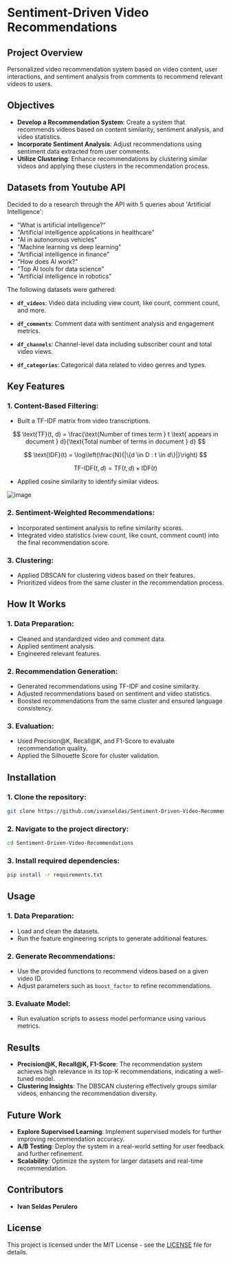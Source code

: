 # Sentiment-Driven Video Recommendations

## Project Overview

Personalized video recommendation system based on video content, user interactions, and sentiment analysis from comments to recommend relevant videos to users.

## Objectives

- **Develop a Recommendation System**: Create a system that recommends videos based on content similarity, sentiment analysis, and video statistics.
- **Incorporate Sentiment Analysis**: Adjust recommendations using sentiment data extracted from user comments.
- **Utilize Clustering**: Enhance recommendations by clustering similar videos and applying these clusters in the recommendation process.

## Datasets from Youtube API
Decided to do a research through the API with 5 queries about 'Artificial Intelligence':

- "What is artificial intelligence?"
- "Artificial intelligence applications in healthcare"
- "AI in autonomous vehicles"
- "Machine learning vs deep learning"
- "Artificial intelligence in finance"
- "How does AI work?"
- "Top AI tools for data science"
- "Artificial intelligence in robotics"

The following datasets were gathered:

- **`df_videos`**: Video data including view count, like count, comment count, and more.
  
- **`df_comments`**: Comment data with sentiment analysis and engagement metrics.

- **`df_channels`**: Channel-level data including subscriber count and total video views.
  
- **`df_categories`**: Categorical data related to video genres and types.

## Key Features

### 1. Content-Based Filtering:
- Built a TF-IDF matrix from video transcriptions.

$$
\text{TF}(t, d) = \frac{\text{Number of times term } t \text{ appears in document } d}{\text{Total number of terms in document } d}
$$

$$
\text{IDF}(t) = \log\left(\frac{N}{|\{d \in D : t \in d\}|}\right)
$$

$$
\text{TF-IDF}(t, d) = \text{TF}(t, d) \times \text{IDF}(t)
$$

- Applied cosine similarity to identify similar videos.

![image](https://github.com/user-attachments/assets/e3e29e7b-5629-454a-831a-19cd82bb12c4)


### 2. Sentiment-Weighted Recommendations:
- Incorporated sentiment analysis to refine similarity scores.
- Integrated video statistics (view count, like count, comment count) into the final recommendation score.

### 3. Clustering:
- Applied DBSCAN for clustering videos based on their features.
- Prioritized videos from the same cluster in the recommendation process.

## How It Works

### 1. Data Preparation:
- Cleaned and standardized video and comment data.
- Applied sentiment analysis.
- Engineered relevant features.

### 2. Recommendation Generation:
- Generated recommendations using TF-IDF and cosine similarity.
- Adjusted recommendations based on sentiment and video statistics.
- Boosted recommendations from the same cluster and ensured language consistency.

### 3. Evaluation:
- Used Precision@K, Recall@K, and F1-Score to evaluate recommendation quality.
- Applied the Silhouette Score for cluster validation.

## Installation

### 1. Clone the repository:
```bash
git clone https://github.com/ivanseldas/Sentiment-Driven-Video-Recommendations.git
```

### 2. Navigate to the project directory:
```bash
cd Sentiment-Driven-Video-Recommendations
```

### 3. Install required dependencies:
```bash
pip install -r requirements.txt
```

## Usage

### 1. Data Preparation:
- Load and clean the datasets.
- Run the feature engineering scripts to generate additional features.

### 2. Generate Recommendations:
- Use the provided functions to recommend videos based on a given video ID.
- Adjust parameters such as `boost_factor` to refine recommendations.

### 3. Evaluate Model:
- Run evaluation scripts to assess model performance using various metrics.

## Results

- **Precision@K, Recall@K, F1-Score**: The recommendation system achieves high relevance in its top-K recommendations, indicating a well-tuned model.
- **Clustering Insights**: The DBSCAN clustering effectively groups similar videos, enhancing the recommendation diversity.

## Future Work

- **Explore Supervised Learning**: Implement supervised models for further improving recommendation accuracy.
- **A/B Testing**: Deploy the system in a real-world setting for user feedback and further refinement.
- **Scalability**: Optimize the system for larger datasets and real-time recommendation.

## Contributors

- **Ivan Seldas Perulero**

## License

This project is licensed under the MIT License - see the [LICENSE](./LICENSE) file for details.
